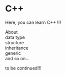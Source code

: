 # C++

Here, you can learn C++ !!!

About<br/>
data type<br/>
structure<br/>
inheritance<br/>
generic<br/>
and so on...

to be continued!!!
